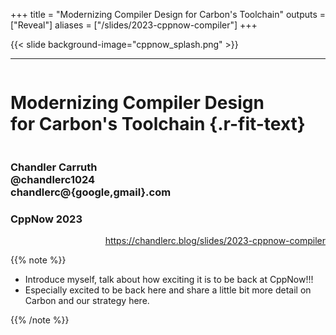 +++
title = "Modernizing Compiler Design for Carbon's Toolchain"
outputs = ["Reveal"]
aliases = ["/slides/2023-cppnow-compiler"]
+++

{{< slide background-image="cppnow_splash.png" >}}

---

<div class="r-stretch" style="display: flex; flex-direction: column; justify-content: center">

# Modernizing Compiler Design<br/>for Carbon's Toolchain {.r-fit-text}

</div>
<div class="col-container"><div class="col-4">

### Chandler Carruth <br/> @chandlerc1024 <br/> chandlerc@{google,gmail}.com

</div><div class="col right">

### CppNow 2023

</div></div>
<div style="text-align: right">

https://chandlerc.blog/slides/2023-cppnow-compiler

</div>

{{% note %}}

- Introduce myself, talk about how exciting it is to be back at CppNow!!!
- Especially excited to be back here and share a little bit more detail on
  Carbon and our strategy here.

{{% /note %}}

